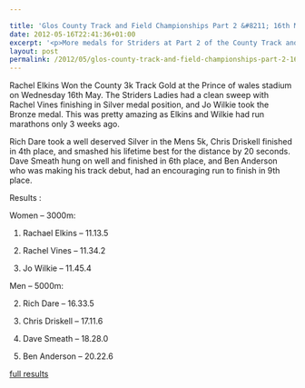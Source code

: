 ```yaml
---

title: 'Glos County Track and Field Championships Part 2 &#8211; 16th May 2012'
date: 2012-05-16T22:41:36+01:00
excerpt: '<p>More medals for Striders at Part 2 of the County Track and Field Championships</p>'
layout: post
permalink: /2012/05/glos-county-track-and-field-championships-part-2-16th-may-2012/
---
```

</p> 

Rachel Elkins Won the County 3k Track Gold at the Prince of wales stadium on Wednesday 16th May. The Striders Ladies had a clean sweep with Rachel Vines finishing in Silver medal position, and Jo Wilkie took the Bronze medal. This was pretty amazing as Elkins and Wilkie had run marathons only 3 weeks ago.

Rich Dare took a well deserved Silver in the Mens 5k, Chris Driskell finished in 4th place, and smashed his lifetime best for the distance by 20 seconds. Dave Smeath hung on well and finished in 6th place, and Ben Anderson who was making his track debut, had an encouraging run to finish in 9th place.

Results :

Women &#8211; 3000m:

1) Rachael Elkins &#8211; 11.13.5

2) Rachel Vines &#8211; 11.34.2

3) Jo Wilkie &#8211; 11.45.4

Men &#8211; 5000m:

2) Rich Dare &#8211; 16.33.5

4) Chris Driskell &#8211; 17.11.6

6) Dave Smeath &#8211; 18.28.0

9) Ben Anderson &#8211; 20.22.6

<a href="http://www.clcstriders-runningclub.co.uk/images/documents/countytf2012resultspartii.pdf" target="_blank" rel="nofollow">full results</a>